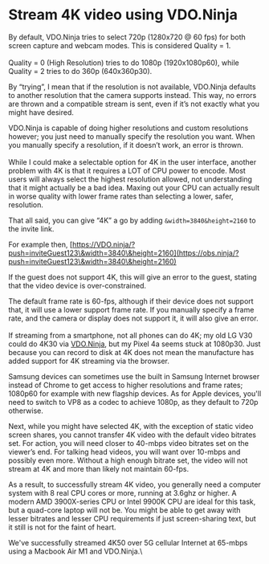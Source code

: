 # Stream 4K video using VDO.Ninja

By default, VDO.Ninja tries to select 720p (1280x720 @ 60 fps) for both screen capture and webcam modes.  This is considered Quality = 1.\
\
Quality = 0 (High Resolution) tries to do 1080p (1920x1080p60), while Quality = 2 tries to do 360p (640x360p30).

By “trying”, I mean that if the resolution is not available, VDO.Ninja defaults to another resolution that the camera supports instead. This way, no errors are thrown and a compatible stream is sent, even if it’s not exactly what you might have desired.

VDO.Ninja is capable of doing higher resolutions and custom resolutions however; you just need to manually specify the resolution you want. When you manually specify a resolution, if it doesn’t work, an error is thrown.\
\
While I could make a selectable option for 4K in the user interface, another problem with 4K is that it requires a LOT of CPU power to encode. Most users will always select the highest resolution allowed, not understanding that it might actually be a bad idea. Maxing out your CPU can actually result in worse quality with lower frame rates than selecting a lower, safer, resolution.

That all said, you can give “4K” a go by adding `&width=3840&height=2160` to the invite link.

For example then,  [https://VDO.ninja/?push=inviteGuest123\&width=3840\&height=2160](https://obs.ninja/?push=inviteGuest123\&width=3840\&height=2160)

If the guest does not support 4K, this will give an error to the guest, stating that the video device is over-constrained.&#x20;

The default frame rate is 60-fps, although if their device does not support that, it will use a lower support frame rate.  If you manually specify a frame rate, and the camera or display does not support it, it will also give an error.\
\
If streaming from a smartphone, not all phones can do 4K; my old LG V30 could do 4K30 via [VDO.Ninja](https://vdo.ninja), but my Pixel 4a seems stuck at 1080p30. Just because you can record to disk at 4K does not mean the manufacture has added support for 4K streaming via the browser.

Samsung devices can sometimes use the built in Samsung Internet browser instead of Chrome to get access to higher resolutions and frame rates; 1080p60 for example with new flagship devices. As for Apple devices, you'll need to switch to VP8 as a codec to achieve 1080p, as they default to 720p otherwise.&#x20;

Next, while you might have selected 4K, with the exception of static video screen shares, you cannot transfer 4K video with the default video bitrates set. For action, you will need closer to 40-mbps video bitrates set on the viewer’s end. For talking head videos, you will want over 10-mbps and possibly even more. Without a high enough bitrate set, the video will not stream at 4K and more than likely not maintain 60-fps.

As a result, to successfully stream 4K video, you generally need a computer system with 8 real CPU cores or more, running at 3.6ghz or higher. A modern AMD 3900X-series CPU or Intel 9900K CPU are ideal for this task, but a quad-core laptop will not be.  You might be able to get away with lesser bitrates and lesser CPU requirements if just screen-sharing text, but it still is not for the faint of heart.&#x20;

We've successfully streamed 4K50 over 5G cellular Internet at 65-mbps using a Macbook Air M1 and VDO.Ninja.\
